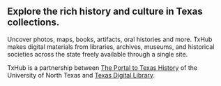 ## Explore the rich history and culture in Texas collections.

Uncover photos, maps, books, artifacts, oral histories and more. TxHub makes digital materials from libraries, archives, museums, and historical societies across the state freely available through a single site.



TxHub is a partnership between [The Portal to Texas History](https://texashistory.unt.edu/) of the University of North Texas and [Texas Digital Library](https://www.tdl.org/).
